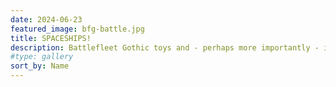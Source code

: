 ```yaml
---
date: 2024-06-23
featured_image: bfg-battle.jpg
title: SPACESHIPS!
description: Battlefleet Gothic toys and - perhaps more importantly - indulgent freehands on the bases :)
#type: gallery
sort_by: Name
---
```

